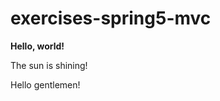 # exercises-spring5-mvc

**Hello, world!**

The sun is shining!

Hello gentlemen!
<!--stackedit_data:
eyJkaXNjdXNzaW9ucyI6eyJ0RzZ6dVhKWXFJamtrUXZCIjp7In
N0YXJ0IjoyNSwiZW5kIjo0MiwidGV4dCI6IioqSGVsbG8sIHdv
cmxkISoqIn19LCJjb21tZW50cyI6eyJtZTg0dTE4eEtyNDRzOW
t3Ijp7ImRpc2N1c3Npb25JZCI6InRHNnp1WEpZcUlqa2tRdkIi
LCJzdWIiOiJnaDo0MDY0NDUzMyIsInRleHQiOiJEYXMgaXN0IG
phIHRvbGwhIiwiY3JlYXRlZCI6MTU4Mzg1NTI3OTczNn19LCJo
aXN0b3J5IjpbNTMxMzAxMzIyLC0xMDA0NTcyMjg0LDEwNjA3Nj
I2MzMsLTE1NTk2NTM1NjUsLTIwNDk4MjczMzksLTY3NTEzNzg1
NV19
-->